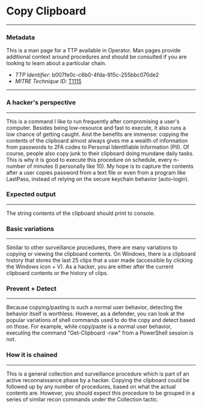 
# Copy Clipboard

---

### Metadata

This is a man page for a TTP available in Operator. Man pages provide additional context around procedures and should be consulted if you are looking to learn about a particular chain.

- *TTP Identifier*: b007fe0c-c6b0-4fda-915c-255bbc070de2
- *MITRE Technique ID*: [T1115](https://attack.mitre.org/techniques/T1115/)

---

### A hacker's perspective

---

This is a command I like to run frequently after compromising a user's computer. Besides being low-resource and fast to execute, it also runs a low chance of getting caught. And the benefits are immense: copying the contents of the clipboard almost always gives me a wealth of information from passwords to 2FA codes to Personal Identifiable Information (PII). Of course, people also copy junk to their clipboard doing mundane daily tasks. This is why it is good to execute this procedure on schedule, every n-number of minutes (I personally like 10). My hope is to capture the contents after a user copies password from a text file or even from a program like LastPass, instead of relying on the secure keychain behavior (auto-login).
### Expected output

---

The string contents of the clipboard should print to console.

### Basic variations

---

Similar to other surveillance procedures, there are many variations to copying or viewing the clipboard contents. On Windows, there is a clipboard history that stores the last 25 clips that a user made (accessible by clicking the Windows icon + V). As a hacker, you are either after the current clipboard contents or the history of clips.

### Prevent + Detect

---

Because copying/pasting is such a normal user behavior, detecting the behavior itself is worthless. However, as a defender, you can look at the popular variations of shell commands used to do the copy and detect based on those. For example, while copy/paste is a normal user behavior, executing the command "Get-Clipboard -raw" from a PowerShell session is not.

### How it is chained

---

This is a general collection and surveillance procedure which is part of an active reconnaissance phase by a hacker. Copying the clipboard could be followed up by any number of procedures, based on what the actual contents are. However, you should expect this procedure to be grouped in a series of similar recon commands under the Collection tactic.